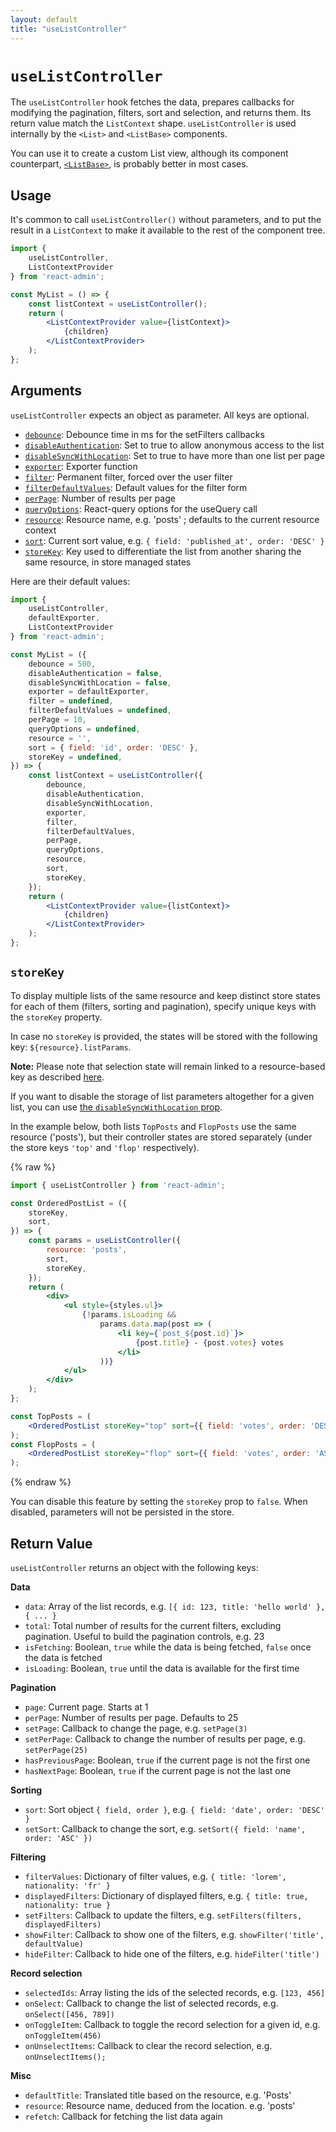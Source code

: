 ```yaml
---
layout: default
title: "useListController"
---
```


# `useListController`

The `useListController` hook fetches the data, prepares callbacks for modifying the pagination, filters, sort and selection, and returns them. Its return value match the `ListContext` shape. `useListController` is used internally by the `<List>` and `<ListBase>` components.

You can use it to create a custom List view, although its component counterpart, [`<ListBase>`](./ListBase.md), is probably better in most cases.

## Usage

It's common to call `useListController()` without parameters, and to put the result in a `ListContext` to make it available to the rest of the component tree.

```jsx
import { 
    useListController,
    ListContextProvider
} from 'react-admin';

const MyList = () => {
    const listContext = useListController();
    return (
        <ListContextProvider value={listContext}>
            {children}
        </ListContextProvider>
    );
};
```

## Arguments

`useListController` expects an object as parameter. All keys are optional.

* [`debounce`](./List.md#debounce): Debounce time in ms for the setFilters callbacks
* [`disableAuthentication`](./List.md#disableauthentication): Set to true to allow anonymous access to the list
* [`disableSyncWithLocation`](./List.md#disablesyncwithlocation): Set to true to have more than one list per page
* [`exporter`](./List.md#exporter): Exporter function
* [`filter`](./List.md#filter-permanent-filter): Permanent filter, forced over the user filter
* [`filterDefaultValues`](./List.md#filterdefaultvalues): Default values for the filter form
* [`perPage`](./List.md#perpage): Number of results per page
* [`queryOptions`](./List.md#queryoptions): React-query options for the useQuery call
* [`resource`](./List.md#resource): Resource name, e.g. 'posts' ; defaults to the current resource context
* [`sort`](./List.md#sort): Current sort value, e.g. `{ field: 'published_at', order: 'DESC' }`
* [`storeKey`](#storekey): Key used to differentiate the list from another sharing the same resource, in store managed states

Here are their default values:

```jsx
import {  
    useListController,
    defaultExporter,
    ListContextProvider
} from 'react-admin';

const MyList = ({
    debounce = 500,
    disableAuthentication = false,
    disableSyncWithLocation = false,
    exporter = defaultExporter,
    filter = undefined,
    filterDefaultValues = undefined,
    perPage = 10,
    queryOptions = undefined,
    resource = '',
    sort = { field: 'id', order: 'DESC' },
    storeKey = undefined,
}) => {
    const listContext = useListController({
        debounce,
        disableAuthentication,
        disableSyncWithLocation,
        exporter,
        filter,
        filterDefaultValues,
        perPage,
        queryOptions,
        resource,
        sort,
        storeKey,
    });
    return (
        <ListContextProvider value={listContext}>
            {children}
        </ListContextProvider>
    );
};
```

## `storeKey`

To display multiple lists of the same resource and keep distinct store states for each of them (filters, sorting and pagination), specify unique keys with the `storeKey` property.

In case no `storeKey` is provided, the states will be stored with the following key: `${resource}.listParams`.

**Note:** Please note that selection state will remain linked to a resource-based key as described [here](./List.md#disablesyncwithlocation).

If you want to disable the storage of list parameters altogether for a given list, you can use [the `disableSyncWithLocation` prop](./List.md#disablesyncwithlocation).

In the example below, both lists `TopPosts` and `FlopPosts` use the same resource ('posts'), but their controller states are stored separately (under the store keys `'top'` and `'flop'` respectively).

{% raw %}
```jsx
import { useListController } from 'react-admin';

const OrderedPostList = ({
    storeKey,
    sort,
}) => {
    const params = useListController({
        resource: 'posts',
        sort,
        storeKey,
    });
    return (
        <div>
            <ul style={styles.ul}>
                {!params.isLoading &&
                    params.data.map(post => (
                        <li key={`post_${post.id}`}>
                            {post.title} - {post.votes} votes
                        </li>
                    ))}
            </ul>
        </div>
    );
};

const TopPosts = (
    <OrderedPostList storeKey="top" sort={{ field: 'votes', order: 'DESC' }} />
);
const FlopPosts = (
    <OrderedPostList storeKey="flop" sort={{ field: 'votes', order: 'ASC' }} />
);
```
{% endraw %}

You can disable this feature by setting the `storeKey` prop to `false`. When disabled, parameters will not be persisted in the store.


## Return Value

`useListController` returns an object with the following keys: 

**Data**

* `data`: Array of the list records, e.g. `[{ id: 123, title: 'hello world' }, { ... }`
* `total`: Total number of results for the current filters, excluding pagination. Useful to build the pagination controls, e.g. 23      
* `isFetching`: Boolean, `true` while the data is being fetched, `false` once the data is fetched
* `isLoading`: Boolean, `true` until the data is available for the first time

**Pagination**

* `page`: Current page. Starts at 1
* `perPage`: Number of results per page. Defaults to 25
* `setPage`: Callback to change the page, e.g. `setPage(3)`
* `setPerPage`: Callback to change the number of results per page, e.g. `setPerPage(25)`
* `hasPreviousPage`: Boolean, `true` if the current page is not the first one
* `hasNextPage`: Boolean, `true` if the current page is not the last one

**Sorting**

* `sort`: Sort object `{ field, order }`, e.g. `{ field: 'date', order: 'DESC' }`
* `setSort`: Callback to change the sort, e.g. `setSort({ field: 'name', order: 'ASC' })`

**Filtering**

* `filterValues`: Dictionary of filter values, e.g. `{ title: 'lorem', nationality: 'fr' }`
* `displayedFilters`: Dictionary of displayed filters, e.g. `{ title: true, nationality: true }`
* `setFilters`: Callback to update the filters, e.g. `setFilters(filters, displayedFilters)`
* `showFilter`: Callback to show one of the filters, e.g. `showFilter('title', defaultValue)`
* `hideFilter`: Callback to hide one of the filters, e.g. `hideFilter('title')`

**Record selection**

* `selectedIds`: Array listing the ids of the selected records, e.g. `[123, 456]`
* `onSelect`: Callback to change the list of selected records, e.g. `onSelect([456, 789])`
* `onToggleItem`: Callback to toggle the record selection for a given id, e.g. `onToggleItem(456)`
* `onUnselectItems`: Callback to clear the record selection, e.g. `onUnselectItems();`

**Misc**

* `defaultTitle`: Translated title based on the resource, e.g. 'Posts'
* `resource`: Resource name, deduced from the location. e.g. 'posts'
* `refetch`: Callback for fetching the list data again
